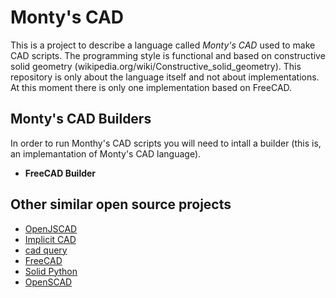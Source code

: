# Monty's CAD

This is a project to describe a language called _Monty's CAD_ used to make CAD scripts. The programming style is functional and
based on constructive solid geometry (wikipedia.org/wiki/Constructive_solid_geometry). This repository is only about the language
itself and not about implementations. At this moment there is only one implementation based on FreeCAD. 


## Monty's CAD Builders

In order to run Monthy's CAD scripts you will need to intall a builder (this is, an implemantation of Monty's CAD language).

+ __FreeCAD Builder__

## Other similar open source projects

+ [OpenJSCAD](https://openjscad.org/)
+ [Implicit CAD](http://www.implicitcad.org/)
+ [cad query](https://github.com/CadQuery/cadquery)
+ [FreeCAD](https://www.freecadweb.org/)
+ [Solid Python](https://github.com/SolidCode/SolidPython)
+ [OpenSCAD](http://www.openscad.org/)
